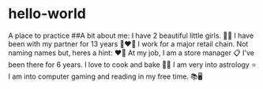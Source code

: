 # hello-world
A place to practice 
##A bit about me:
I have 2 beautiful little girls. 💜💜
I have been with my partner for 13 years 👩‍❤️‍👨
I work for a major retail chain. Not naming names but, heres a hint: ❤💊
At my job, I am a store manager 📋 I've been there for 6 years. 
I love to cook and bake 🤌🧁
I am very into astrology ⭐
I am into computer gaming and reading in my free time. 📚🖥
